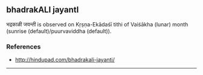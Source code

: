 ## bhadrakALI jayantI

भद्रकाळी जयन्ती is observed on Kṛṣṇa-Ekādaśī tithi of Vaiśākha (lunar) month (sunrise (default)/puurvaviddha (default)).


### References
* http://hindupad.com/bhadrakali-jayanti/

---
